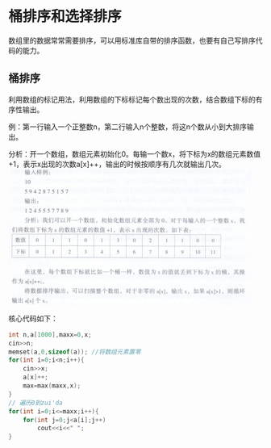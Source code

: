 # 桶排序和选择排序
数组里的数据常常需要排序，可以用标准库自带的排序函数，也要有自己写排序代码的能力。

## 桶排序
利用数组的标记用法，利用数组的下标标记每个数出现的次数，结合数组下标的有序性输出。

例：第一行输入一个正整数n，第二行输入n个整数，将这n个数从小到大排序输出。

分析：开一个数组，数组元素初始化0。每输一个数x，将下标为x的数组元素数值+1，表示x出现的次数a[x]++，输出的时候按顺序有几次就输出几次。
![输入图片说明](/imgs/2025-04-01/vq6RQg1fSxSrMXyY.jpeg)

核心代码如下：
```cpp
int n,a[1000],maxx=0,x;
cin>>n;
memset(a,0,sizeof(a)); //将数组元素置零
for(int i=0;i<n;i++){
	cin>>x;
	a[x]++;
	max=max(maxx,x);
}
// 遍历0到zui'da
for(int i=0;i<=maxx;i++){
	for(int j=0;j<a[i];j++)
		cout<<i<<" ";
}
```

<!--stackedit_data:
eyJoaXN0b3J5IjpbLTE0MTc4ODczODQsMTY1NzA3NDI0NF19
-->
